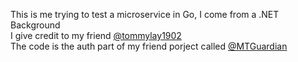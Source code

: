 This is me trying to test a microservice in Go, I come from a .NET Background <br/>
I give credit to my friend <a href="https://github.com/tommylay1902" >@tommylay1902 </a> <br />
The code is the auth  part of my friend porject called <a href="https://github.com/tommylay1902/MTGuardian">@MTGuardian</a>
